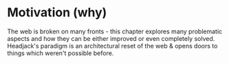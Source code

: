 # Motivation (why)

The web is broken on many fronts - this chapter explores many problematic aspects and how they can be either improved or even completely solved. Headjack's paradigm is an architectural reset of the web & opens doors to things which weren't possible before.

<!--

fighting misinformation & disinformation




Different systems with their own cryptoeconomics can be implemented on top of this addressing - adding guarantees for services while still under the same global addressing namespace

-->